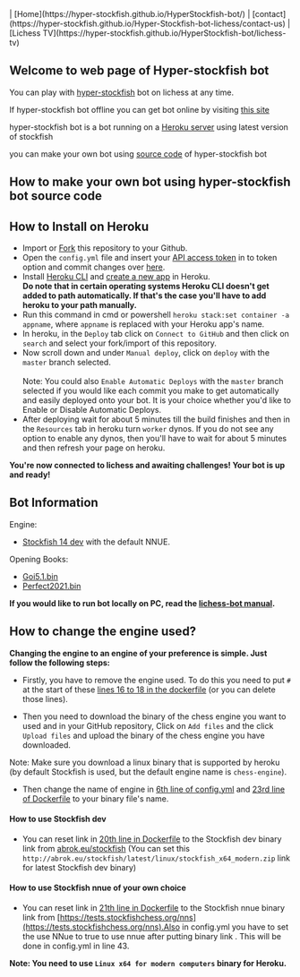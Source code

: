 <link rel="apple-touch-icon" sizes="180x180" href="/apple-touch-icon.png">
| [Home](https://hyper-stockfish.github.io/HyperStockfish-bot/) | [contact](https://hyper-stockfish.github.io/Hyper-Stockfish-bot-lichess/contact-us) | [Lichess TV](https://hyper-stockfish.github.io/HyperStockfish-bot/lichess-tv) 

 
## Welcome to web page of Hyper-stockfish bot

You can play with [hyper-stockfish](https://lichess.org/@/Hyper-Stockfish) bot on lichess at any time.

If hyper-stockfish bot offline you can get bot online by visiting [this site](https://hyper-stockfish.herokuapp.com/)

hyper-stockfish bot is a bot running on a [Heroku server](heroku.com) using latest version of stockfish

you can make your own bot using [source code](https://github.com/Hyper-Stockfish/Lichess-Coded-Bot) of hyper-stockfish bot

## How to make your own bot using hyper-stockfish bot source code

## How to Install on Heroku
- Import or [Fork](https://github.com/LichessBot-Coders/Lichess-Coded-Bots/fork) this repository to your Github.
- Open the `config.yml` file and insert your [API access token](https://lichess.org/account/oauth/token/create?scopes[]=bot:play&description=Lichess+Bot+Token) in to token option and commit changes over [here](/config.yml#L1).
- Install [Heroku CLI](https://devcenter.heroku.com/articles/heroku-cli) and [create a new app](https://dashboard.heroku.com/new-app) in Heroku. <br/>
**Do note that in certain operating systems Heroku CLI doesn't get added to path automatically. If that's the case you'll have to add heroku to your path manually.**
- Run this command in cmd or powershell `heroku stack:set container -a appname`, where `appname` is replaced with your Heroku app's name.
- In heroku, in the `Deploy` tab click on `Connect to GitHub` and then click on `search` and select your fork/import of this repository.
- Now scroll down and under `Manual deploy`, click on `deploy` with the `master` branch selected. <br/> <br/>
Note: You could also `Enable Automatic Deploys` with the `master` branch selected if you would like each commit you make to get automatically and easily deployed onto your bot. It is your choice whether you'd like to Enable or Disable Automatic Deploys.
- After deploying wait for about 5 minutes till the build finishes and then in the `Resources` tab in heroku turn `worker` dynos. If you do not see any option to enable any dynos, then you'll have to wait for about 5 minutes and then refresh your page on heroku.

**You're now connected to lichess and awaiting challenges! Your bot is up and ready!**

## Bot Information
Engine:
- [Stockfish 14 dev](https://abrok.eu/stockfish/builds/ad357e147a1b8481a04761d726ce1db14115a68f/linux64modern/stockfish_21082721_x64_modern.zip) with the default NNUE.

Opening Books: 
- [Goi5.1.bin](https://gitlab.com/OIVAS7572/Goi5.1.bin/-/raw/master/Goi5.1.bin.7z)
- [Perfect2021.bin](/Perfect2021.bin)

**If you would like to run bot locally on PC, read the [lichess-bot manual](https://github.com/ShailChoksi/lichess-bot#how-to-install).**

## How to change the engine used?

**Changing the engine to an engine of your preference is simple. Just follow the following steps:**

- Firstly, you have to remove the engine used. To do this you need to put `#` at the start of these [lines 16 to 18 in the dockerfile](/Dockerfile#L16-L18) (or you can delete those lines).

- Then you need to download the binary of the chess engine you want to used and in your GitHub repository, Click on `Add files` and the click `Upload files` and upload the binary of the chess engine you have downloaded.

Note: Make sure you download a linux binary that is supported by heroku (by default Stockfish is used, but the default engine name is `chess-engine`).

- Then change the name of engine in [6th line of config.yml](/config.yml#L6) and [23rd line of Dockerfile](/Dockerfile#L23) to your binary file's name.

#### How to use Stockfish dev

- You can reset link in [20th line in Dockerfile](/Dockerfile#L20) to the Stockfish dev binary link from [abrok.eu/stockfish](http://abrok.eu/stockfish)
(You can set this `http://abrok.eu/stockfish/latest/linux/stockfish_x64_modern.zip` link for latest Stockfish dev binary)
#### How to use Stockfish nnue of your own choice

- You can reset link in [21th line in Dockerfile](/Dockerfile#L21) to the Stockfish nnue binary link from [https://tests.stockfishchess.org/nns](https://tests.stockfishchess.org/nns).Also in config.yml you have to set the use NNue to true to use nnue after putting binary link . This will be done in config.yml in line 43.

**Note: You need to use `Linux x64 for modern computers` binary for Heroku.**
